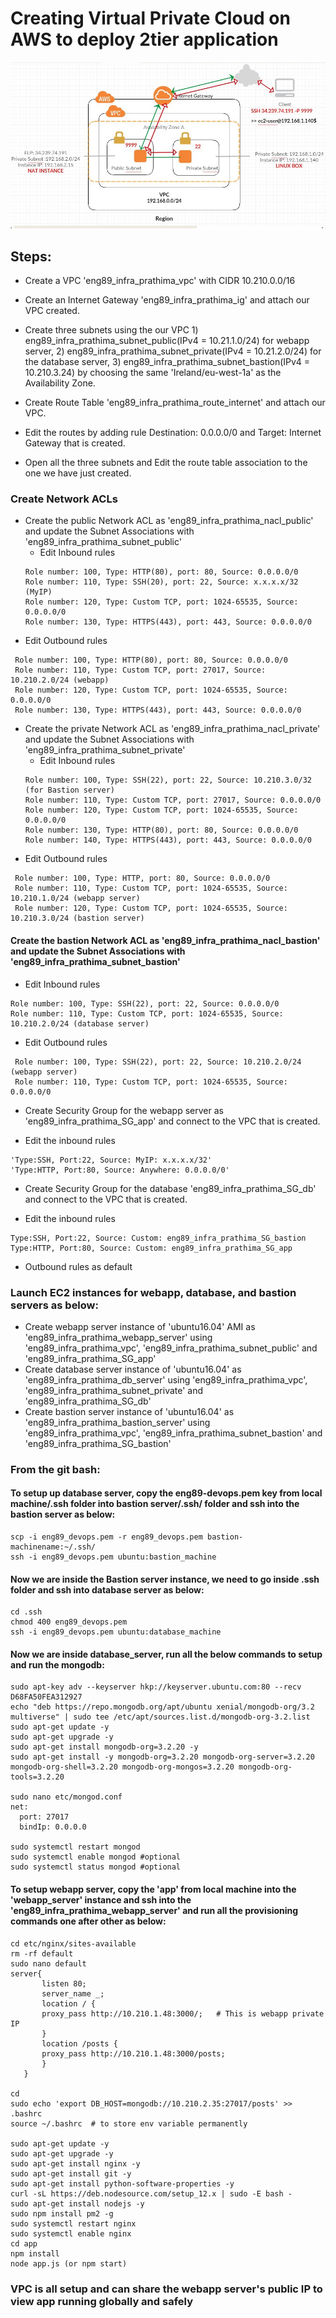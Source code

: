 # Creating Virtual Private Cloud on AWS to deploy 2tier application
![](AWS_VPC_Bastion.png)
## Steps:
- Create a VPC 'eng89_infra_prathima_vpc' with CIDR 10.210.0.0/16
- Create an Internet Gateway 'eng89_infra_prathima_ig' and attach our VPC created.
- Create three subnets using the our VPC 1) eng89_infra_prathima_subnet_public(IPv4 = 10.21.1.0/24) for webapp server, 2) eng89_infra_prathima_subnet_private(IPv4 = 10.21.2.0/24) for the database server, 3) eng89_infra_prathima_subnet_bastion(IPv4 = 10.210.3.24) by choosing the same 'Ireland/eu-west-1a' as the Availability Zone. 
- Create Route Table 'eng89_infra_prathima_route_internet' and attach our VPC.
 - Edit the routes by adding rule Destination: 0.0.0.0/0 and Target: Internet Gateway that is created. 

 - Open all the three subnets and Edit the route table association to the one we have just created.

### Create Network ACLs 
- Create the public Network ACL as 'eng89_infra_prathima_nacl_public' and update the Subnet Associations with 'eng89_infra_prathima_subnet_public'
  * Edit Inbound rules
  ```
  Role number: 100, Type: HTTP(80), port: 80, Source: 0.0.0.0/0
  Role number: 110, Type: SSH(20), port: 22, Source: x.x.x.x/32 (MyIP)
  Role number: 120, Type: Custom TCP, port: 1024-65535, Source: 0.0.0.0/0
  Role number: 130, Type: HTTPS(443), port: 443, Source: 0.0.0.0/0
  ```
 * Edit Outbound rules
 ```
  Role number: 100, Type: HTTP(80), port: 80, Source: 0.0.0.0/0
  Role number: 110, Type: Custom TCP, port: 27017, Source: 10.210.2.0/24 (webapp)
  Role number: 120, Type: Custom TCP, port: 1024-65535, Source: 0.0.0.0/0
  Role number: 130, Type: HTTPS(443), port: 443, Source: 0.0.0.0/0
 ```
- Create the private Network ACL as 'eng89_infra_prathima_nacl_private' and update the Subnet Associations with 'eng89_infra_prathima_subnet_private'
  * Edit Inbound rules
  ```
  Role number: 100, Type: SSH(22), port: 22, Source: 10.210.3.0/32 (for Bastion server)
  Role number: 110, Type: Custom TCP, port: 27017, Source: 0.0.0.0/0
  Role number: 120, Type: Custom TCP, port: 1024-65535, Source: 0.0.0.0/0
  Role number: 130, Type: HTTP(80), port: 80, Source: 0.0.0.0/0
  Role number: 140, Type: HTTPS(443), port: 443, Source: 0.0.0.0/0
  ```
 * Edit Outbound rules
 ```
  Role number: 100, Type: HTTP, port: 80, Source: 0.0.0.0/0
  Role number: 110, Type: Custom TCP, port: 1024-65535, Source: 10.210.1.0/24 (webapp server)
  Role number: 120, Type: Custom TCP, port: 1024-65535, Source: 10.210.3.0/24 (bastion server)
 ```
#### Create the bastion Network ACL as 'eng89_infra_prathima_nacl_bastion' and update the Subnet Associations with 'eng89_infra_prathima_subnet_bastion'
  * Edit Inbound rules
  ```
  Role number: 100, Type: SSH(22), port: 22, Source: 0.0.0.0/0 
  Role number: 110, Type: Custom TCP, port: 1024-65535, Source: 10.210.2.0/24 (database server)
  ```
 * Edit Outbound rules
 ```
  Role number: 100, Type: SSH(22), port: 22, Source: 10.210.2.0/24 (webapp server)
  Role number: 110, Type: Custom TCP, port: 1024-65535, Source: 0.0.0.0/0
 ```

- Create Security Group for the webapp server as 'eng89_infra_prathima_SG_app' and connect to the VPC that is created.
 * Edit the inbound rules 
 ```
 'Type:SSH, Port:22, Source: MyIP: x.x.x.x/32'
 'Type:HTTP, Port:80, Source: Anywhere: 0.0.0.0/0'
 ```

- Create Security Group for the database 'eng89_infra_prathima_SG_db' and connect to the VPC that is created.
 * Edit the inbound rules 
 ```
 Type:SSH, Port:22, Source: Custom: eng89_infra_prathima_SG_bastion
 Type:HTTP, Port:80, Source: Custom: eng89_infra_prathima_SG_app
```
* Outbound rules as default

### Launch EC2 instances for webapp, database, and bastion servers as below:
 - Create webapp server instance of 'ubuntu16.04' AMI as 'eng89_infra_prathima_webapp_server' using 'eng89_infra_prathima_vpc', 'eng89_infra_prathima_subnet_public' and 'eng89_infra_prathima_SG_app'
 - Create database server instance of 'ubuntu16.04' as 'eng89_infra_prathima_db_server' using 'eng89_infra_prathima_vpc', 'eng89_infra_prathima_subnet_private' and 'eng89_infra_prathima_SG_db'
 - Create bastion server instance of 'ubuntu16.04' as 'eng89_infra_prathima_bastion_server' using 'eng89_infra_prathima_vpc', 'eng89_infra_prathima_subnet_bastion' and 'eng89_infra_prathima_SG_bastion'

### From the git bash:

#### To setup up database server, copy the eng89-devops.pem key from local machine/.ssh folder into bastion server/.ssh/ folder and ssh into the bastion server as below:
```
scp -i eng89_devops.pem -r eng89_devops.pem bastion-machinename:~/.ssh/
ssh -i eng89_devops.pem ubuntu:bastion_machine
```
#### Now we are inside the Bastion server instance, we need to go inside .ssh folder and ssh into database server as below:
```
cd .ssh
chmod 400 eng89_devops.pem
ssh -i eng89_devops.pem ubuntu:database_machine
```
#### Now we are inside database_server, run all the below commands to setup and run the mongodb:
``` 
sudo apt-key adv --keyserver hkp://keyserver.ubuntu.com:80 --recv D68FA50FEA312927
echo "deb https://repo.mongodb.org/apt/ubuntu xenial/mongodb-org/3.2 multiverse" | sudo tee /etc/apt/sources.list.d/mongodb-org-3.2.list
sudo apt-get update -y
sudo apt-get upgrade -y
sudo apt-get install mongodb-org=3.2.20 -y
sudo apt-get install -y mongodb-org=3.2.20 mongodb-org-server=3.2.20 mongodb-org-shell=3.2.20 mongodb-org-mongos=3.2.20 mongodb-org-tools=3.2.20

sudo nano etc/mongod.conf
net:
  port: 27017
  bindIp: 0.0.0.0

sudo systemctl restart mongod
sudo systemctl enable mongod #optional
sudo systemctl status mongod #optional
```

#### To setup webapp server, copy the 'app' from local machine into the 'webapp_server' instance and ssh into the 'eng89_infra_prathima_webapp_server' and run all the provisioning commands one after other as below:

```
cd etc/nginx/sites-available
rm -rf default
sudo nano default
server{
       listen 80;
       server_name _;
       location / {
       proxy_pass http://10.210.1.48:3000/;   # This is webapp private IP
       }
       location /posts {
       proxy_pass http://10.210.1.48:3000/posts;
       }
   }

cd 
sudo echo 'export DB_HOST=mongodb://10.210.2.35:27017/posts' >> .bashrc
source ~/.bashrc  # to store env variable permanently

sudo apt-get update -y
sudo apt-get upgrade -y
sudo apt-get install nginx -y
sudo apt-get install git -y
sudo apt-get install python-software-properties -y
curl -sL https://deb.nodesource.com/setup_12.x | sudo -E bash -
sudo apt-get install nodejs -y
sudo npm install pm2 -g
sudo systemctl restart nginx
sudo systemctl enable nginx 
cd app
npm install
node app.js (or npm start)
```

### VPC is all setup and can share the webapp server's public IP to view app running globally and safely

